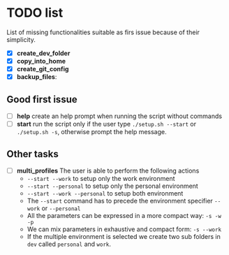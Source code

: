 # TODO list

List of missing functionalities suitable as firs issue because of their simplicity.

- [x] **create_dev_folder**
- [x] **copy_into_home**
- [x] **create_git_config**
- [x] **backup_files**:

## Good first issue

- [ ] **help**  create an help prompt when running the script without commands
- [ ] **start** run the script only if the user type `./setup.sh --start` or `./setup.sh -s`, otherwise prompt the help message.

## Other tasks

- [ ] **multi_profiles** The user is able to perform the following actions
  - `--start --work` to setup only the work environment
  - `--start --personal` to setup only the personal environment
  - `--start --work --personal` to setup both environment
  - The `--start` command has to precede the environment specifier `--work` or `--personal` 
  - All the parameters can be expressed in a more compact way: `-s -w -p`
  - We can mix parameters in exhaustive and compact form: `-s --work`
  - If the multiple environment is selected we create two sub folders in `dev` called `personal` and `work`.